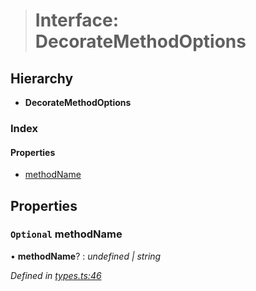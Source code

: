 > # Interface: DecorateMethodOptions

## Hierarchy

* **DecorateMethodOptions**

### Index

#### Properties

* [methodName](_types_.decoratemethodoptions.md#optional-methodname)

## Properties

### `Optional` methodName

• **methodName**? : *undefined | string*

*Defined in [types.ts:46](https://github.com/polkadot-js/api/blob/ff69c43/packages/api/src/types.ts#L46)*